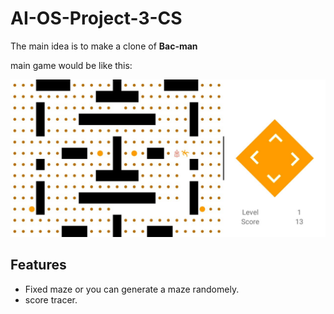 # AI-OS-Project-3-CS
The main idea is to make a clone of **Bac-man** 

main game would be like this:

![snap](./figures/photo_2022-04-18_15-57-25.jpg)
## Features
- Fixed maze or you can generate a maze randomely.
- score tracer.